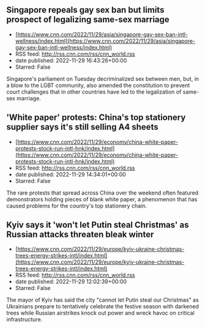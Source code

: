 ## Singapore repeals gay sex ban but limits prospect of legalizing same-sex marriage
 - [https://www.cnn.com/2022/11/29/asia/singapore-gay-sex-ban-intl-wellness/index.html](https://www.cnn.com/2022/11/29/asia/singapore-gay-sex-ban-intl-wellness/index.html)
 - RSS feed: http://rss.cnn.com/rss/cnn_world.rss
 - date published: 2022-11-29 16:43:26+00:00
 - Starred: False

Singapore's parliament on Tuesday decriminalized sex between men, but, in a blow to the LGBT community, also amended the constitution to prevent court challenges that in other countries have led to the legalization of same-sex marriage.

## 'White paper' protests: China's top stationery supplier says it's still selling A4 sheets
 - [https://www.cnn.com/2022/11/29/economy/china-white-paper-protests-stock-run-intl-hnk/index.html](https://www.cnn.com/2022/11/29/economy/china-white-paper-protests-stock-run-intl-hnk/index.html)
 - RSS feed: http://rss.cnn.com/rss/cnn_world.rss
 - date published: 2022-11-29 14:34:01+00:00
 - Starred: False

The rare protests that spread across China over the weekend often featured demonstrators holding pieces of blank white paper, a phenomenon that has caused problems for the country's top stationery chain.

## Kyiv says it 'won't let Putin steal Christmas' as Russian attacks threaten bleak winter
 - [https://www.cnn.com/2022/11/29/europe/kyiv-ukraine-christmas-trees-energy-strikes-intl/index.html](https://www.cnn.com/2022/11/29/europe/kyiv-ukraine-christmas-trees-energy-strikes-intl/index.html)
 - RSS feed: http://rss.cnn.com/rss/cnn_world.rss
 - date published: 2022-11-29 12:02:39+00:00
 - Starred: False

The mayor of Kyiv has said the city "cannot let Putin steal our Christmas" as Ukrainians prepare to tentatively celebrate the festive season with darkened trees while Russian airstrikes knock out power and wreck havoc on critical infrastructure.
